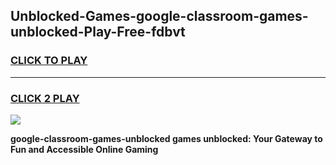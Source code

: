 
## Unblocked-Games-google-classroom-games-unblocked-Play-Free-fdbvt
<h3>
<a href="https://premium76.site?title=google-classroom-games-unblocked&ref=24M">CLICK TO PLAY</a></h3>
<hr>

<h3>
<a href="https://premium76.site?title=google-classroom-games-unblocked&ref=24M">CLICK 2 PLAY</a>
  
</h3>

<a href="https://premium76.site?title=google-classroom-games-unblocked&ref=24M"><img src="https://clearcache.store/games.png"></a>


**google-classroom-games-unblocked games unblocked: Your Gateway to Fun and Accessible Online Gaming**
